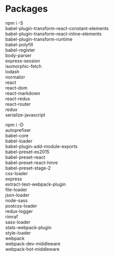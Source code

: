 # Packages

npm i -S \
babel-plugin-transform-react-constant-elements \
babel-plugin-transform-react-inline-elements \
babel-plugin-transform-runtime \
babel-polyfill \
babel-register \
body-parser \
express-session \
isomorphic-fetch \
lodash \
normalizr \
react \
react-dom \
react-markdown \
react-redux \
react-router \
redux \
serialize-javascript

npm i -D \
autoprefixer \
babel-core \
babel-loader \
babel-plugin-add-module-exports \
babel-preset-es2015 \
babel-preset-react \
babel-preset-react-hmre \
babel-preset-stage-2 \
css-loader \
express \
extract-text-webpack-plugin \
file-loader \
json-loader \
node-sass \
postcss-loader \
redux-logger \
rimraf \
sass-loader \
stats-webpack-plugin \
style-loader \
webpack \
webpack-dev-middleware \
webpack-hot-middleware
